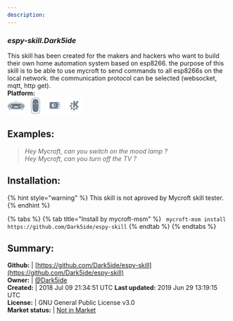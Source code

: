 ```yaml
---
description: 
---
```


### _espy-skill.Dark5ide_  
This skill has been created for the makers and hackers who want to build their own home automation system based on esp8266. the purpose of this skill is to be able to use mycroft to send commands to all esp8266s on the local network. the communication protocol can be selected (websocket, mqtt, http get).  
**Platform:**  
 ![Mark I](../.gitbook/assets/mark-1-icon.png)  ![Mark II](../.gitbook/assets/mark-2-icon.png)  ![Picroft](../.gitbook/assets/picroft-icon.png)  ![plasmoid](../.gitbook/assets/kde.png)   
## Examples:  
> _Hey Mycroft, can you switch on the mood lamp ?_  
> _Hey Mycroft, can you turn off the TV ?_  
  
## Installation:  
{% hint style="warning" %}
This skill is not aproved by Mycroft skill tester.
{% endhint %}
    
{% tabs %}
{% tab title="Install by mycroft-msm" %}
``` mycroft-msm install https://github.com/Dark5ide/espy-skill```
{% endtab %}
  {% endtabs %}
    
## Summary:  
**Github:** | [https://github.com/Dark5ide/espy-skill](https://github.com/Dark5ide/espy-skill)  
**Owner:** | [@Dark5ide](https://github.com/Dark5ide)  
**Created:** | 2018 Jul 09 21:34:51 UTC  **Last updated:** 2019 Jun 29 13:19:15 UTC  
**License:** | GNU General Public License v3.0  
**Market status:** | [Not in Market](https://market.mycroft.ai/skill/)  
